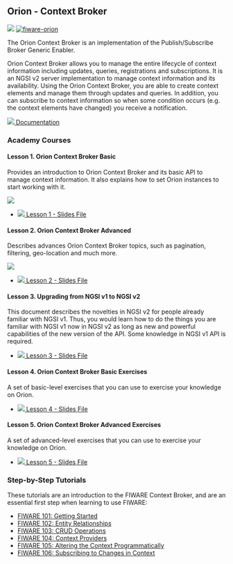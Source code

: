 <h2>Orion - Context Broker</h2>

[![](https://nexus.lab.fiware.org/repository/raw/public/badges/chapters/core.svg)](https://www.fiware.org/developers/catalogue/)
[![fiware-orion](https://nexus.lab.fiware.org/repository/raw/public/badges/stackoverflow/orion.svg)](http://stackoverflow.com/questions/tagged/fiware-orion)

The Orion Context Broker is an implementation of the Publish/Subscribe Broker Generic Enabler.

Orion Context Broker allows you to manage the entire lifecycle of context information including updates, queries, registrations and subscriptions. It is an NGSI v2 server implementation to manage context information and its availability. Using the Orion Context Broker, you are able to create context elements and manage them through updates and queries. In addition, you can subscribe to context information so when some condition occurs (e.g. the context elements have changed) you receive a notification.

[![](https://fiware.github.io/academy/img/books.png) Documentation](https://fiware-orion.rtfd.io)

<h3>Academy Courses</h3>

<h4>Lesson 1. Orion Context Broker Basic</h4>

Provides an introduction to Orion Context Broker and its basic API to manage context information. It also explains how to set Orion instances to start working with it.

[![](http://img.youtube.com/vi/dn9PW43-rVg/0.jpg)](https://www.youtube.com/watch?v=dn9PW43-rVg "Context Broker Basic")

* [![](https://fiware.github.io/academy/img/pdf.png) Lesson 1 - Slides File](https://fiware.github.io/academy/orion/orion1.pdf)

<h4>Lesson 2. Orion Context Broker Advanced</h4>
Describes advances Orion Context Broker topics, such as pagination, filtering, geo-location and much more.

[![](http://img.youtube.com/vi/3qOXUcK0nCo/0.jpg)](https://www.youtube.com/watch?v=3qOXUcK0nCo "Context Broker Advanced")

* [![](https://fiware.github.io/academy/img/pdf.png) Lesson 2 - Slides File](https://fiware.github.io/academy/orion/orion2.pdf)

<h4>Lesson 3. Upgrading from NGSI v1 to NGSI v2</h4>

This document describes the novelties in NGSI v2 for people already familiar with NGSI v1. Thus, you would learn how to do the things you are familiar with NGSI v1 now in NGSI v2 as long as new and powerful capabilities of the new version of the API. Some knowledge in NGSI v1 API is required.

* [![](https://fiware.github.io/academy/img/pdf.png) Lesson 3 - Slides File](https://fiware.github.io/academy/orion/orion3.pdf)

<h4>Lesson 4. Orion Context Broker Basic Exercises</h4>

A set of basic-level exercises that you can use to exercise your knowledge on Orion.

* [![](https://fiware.github.io/academy/img/pdf.png) Lesson 4 - Slides File](https://fiware.github.io/academy/orion/orion4.pdf)

<h4>Lesson 5. Orion Context Broker Advanced Exercises</h4>
A set of advanced-level exercises that you can use to exercise your knowledge on Orion.

* [![](https://fiware.github.io/academy/img/pdf.png) Lesson 5 - Slides File](https://fiware.github.io/academy/orion/orion5.pdf)

<h3>Step-by-Step Tutorials</h3>

These tutorials are an introduction to the FIWARE Context Broker, and are
an essential first step when learning to use FIWARE:

* [FIWARE 101: Getting Started](https://fiware-tutorials.readthedocs.io/en/latest/getting-started)
* [FIWARE 102: Entity Relationships](https://fiware-tutorials.readthedocs.io/en/latest/entity-relationships)
* [FIWARE 103: CRUD Operations](https://fiware-tutorials.readthedocs.io/en/latest/crud-operations)
* [FIWARE 104: Context Providers](https://fiware-tutorials.readthedocs.io/en/latest/context-providers)
* [FIWARE 105: Altering the Context Programmatically](https://fiware-tutorials.readthedocs.io/en/latest/accessing-context)
* [FIWARE 106: Subscribing to Changes in Context](https://fiware-tutorials.readthedocs.io/en/latest/subscriptions)


